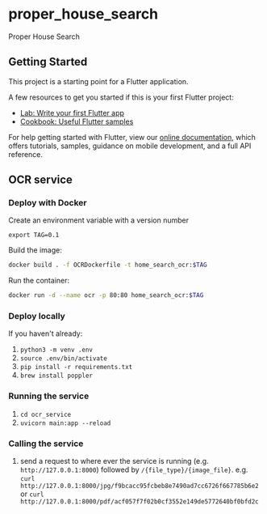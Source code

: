# proper_house_search

Proper House Search

## Getting Started

This project is a starting point for a Flutter application.

A few resources to get you started if this is your first Flutter project:

- [Lab: Write your first Flutter app](https://flutter.dev/docs/get-started/codelab)
- [Cookbook: Useful Flutter samples](https://flutter.dev/docs/cookbook)

For help getting started with Flutter, view our
[online documentation](https://flutter.dev/docs), which offers tutorials,
samples, guidance on mobile development, and a full API reference.


## OCR service

### Deploy with Docker

Create an environment variable with a version number
```
export TAG=0.1
```

Build the image:
```bash
docker build . -f OCRDockerfile -t home_search_ocr:$TAG
```

Run the container:
```bash
docker run -d --name ocr -p 80:80 home_search_ocr:$TAG
```

### Deploy locally

If you haven't already:

1. `python3 -m venv .env`
1. `source .env/bin/activate`
1. `pip install -r requirements.txt`
1. `brew install poppler`

### Running the service

1. `cd ocr_service`
1. `uvicorn main:app --reload`

### Calling the service

1. send a request to where ever the service is running (e.g. `http://127.0.0.1:8000`) followed by `/{file_type}/{image_file}`.
   e.g. `curl http://127.0.0.1:8000/jpg/f9bcacc95fcbeb8e7490ad7cc6726f667785b6e2` or
   `curl http://127.0.0.1:8000/pdf/acf057f7f02b0cf3552e149de5772640bf0bfd2c`
